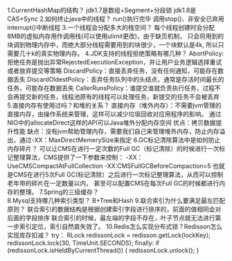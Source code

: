 1.CurrentHashMap的结构？
    jdk1.7是数组+Segment+分段锁
    jdk1.8是CAS+Sync
2.如何终止java中的线程？
    run()执行完毕
    调用stop()、非安全已弃用
    interrupt()中断线程
3.一个线程会分配多大的栈空间？
    每个线程创建时会分配8MB的虚拟内存用作调用栈(可以使用ulimit更改)，由于缺页机制，
    只会将用到的块调到物理内存中，而绝大部分线程需要用到的块很少，一个块默认是4k, 所以只需要几十k的真实物理内存。
4.JDK支持的线程拒绝策略有哪几种？
    AbortPolicy:拒绝任务是抛出异常RejectedExecutionException，并让用户业务逻辑选择重试或者放弃提交等策略
    DiscardPolicy：直接丢弃任务，没有任何通知，可能存在数据丢失
    DiscardOldestPolicy：丢弃任务队列中的头结点，通常是存活时间最长的任务，可能存在数据丢失
    CallerRunsPolicy：谁提交谁就负责执行任务，过程不会再提交新的任务，线程池原有的线程可以处理任务，新提交的任务不会被丢弃
5.直接内存有使用过吗？和堆的关系？
    直接内存（堆外内存）：不需要jvm管理的直接内存，由操作系统来管理，这样可以减少垃圾回收对应用程序的影响。
    通过NIO中的allocateDirect这样的API可以Java堆外分配内存空间
    优点：拷贝数据提升性能
    缺点：没有jvm帮助管理内存，需要我们自己来管理堆外内存，防止内存溢出，通过-XX：MaxDirectMemerySize来指定
6.GC标记清除算法中是如何防止内存碎片？
    可以让CMS在进行一定次数的Full GC（标记清除）的时候进行一次标记整理算法，CMS提供了一下参数来控制：
    -XX：UseCMSCompactAtFullCollection -XX:CMSFullGCBeforeCompaction=5
    也就是CMS在进行5次Full GC(标记清除）之后进行一次标记整理算法，从而可以控制老年带的碎片在一定数量以内，
    甚至可以配置CMS在每次Full GC的时候都进行内存的整理。
7.Spring的三级缓存？  
8.Mysql支持哪几种索引类型？
    B+Tree和Hash
9.联合索引为什么要满足最左匹配原则？
    联合索引的数据结构是根据创建索引字段进行排序的，前面的值相同会对后面的字段排序
    联合索引的时候，最左端的字段不存在，叶子节点就无法进行第一步索引定位，索引自然直失效了。
10.Redis怎么实现分布式锁？Redisson怎么实现库存扣减？
    try：
    RLock redissonLock = redisson.getLock(lockKey);
    redissonLock.lock(30, TimeUnit.SECONDS);
    finally:
    if (redissonLock.isHeldByCurrentThread()) {
        redissonLock.unlock();
    }